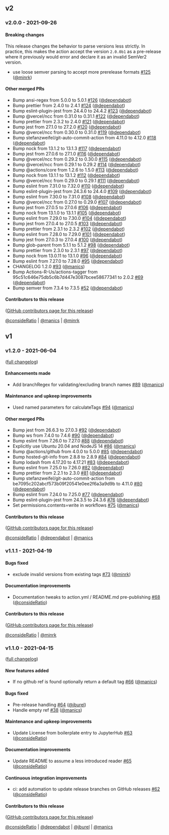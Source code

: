 ## v2

### v2.0.0 - 2021-09-26

#### Breaking changes

This release changes the behavior to parse versions less strictly. In practice,
this makes the action accept the version `2.0.0b1` as a pre-release where it
previously would error and declare it as an invalid SemVer2 version.

- use loose semver parsing to accept more prerelease formats [#125](https://github.com/jupyterhub/action-major-minor-tag-calculator/pull/125) ([@minrk](https://github.com/minrk))

#### Other merged PRs

- Bump ansi-regex from 5.0.0 to 5.0.1 [#126](https://github.com/jupyterhub/action-major-minor-tag-calculator/pull/126) ([@dependabot](https://github.com/dependabot))
- Bump prettier from 2.4.0 to 2.4.1 [#124](https://github.com/jupyterhub/action-major-minor-tag-calculator/pull/124) ([@dependabot](https://github.com/dependabot))
- Bump eslint-plugin-jest from 24.4.0 to 24.4.2 [#123](https://github.com/jupyterhub/action-major-minor-tag-calculator/pull/123) ([@dependabot](https://github.com/dependabot))
- Bump @vercel/ncc from 0.31.0 to 0.31.1 [#122](https://github.com/jupyterhub/action-major-minor-tag-calculator/pull/122) ([@dependabot](https://github.com/dependabot))
- Bump prettier from 2.3.2 to 2.4.0 [#121](https://github.com/jupyterhub/action-major-minor-tag-calculator/pull/121) ([@dependabot](https://github.com/dependabot))
- Bump jest from 27.1.0 to 27.2.0 [#120](https://github.com/jupyterhub/action-major-minor-tag-calculator/pull/120) ([@dependabot](https://github.com/dependabot))
- Bump @vercel/ncc from 0.30.0 to 0.31.0 [#119](https://github.com/jupyterhub/action-major-minor-tag-calculator/pull/119) ([@dependabot](https://github.com/dependabot))
- Bump stefanzweifel/git-auto-commit-action from 4.11.0 to 4.12.0 [#118](https://github.com/jupyterhub/action-major-minor-tag-calculator/pull/118) ([@dependabot](https://github.com/dependabot))
- Bump nock from 13.1.2 to 13.1.3 [#117](https://github.com/jupyterhub/action-major-minor-tag-calculator/pull/117) ([@dependabot](https://github.com/dependabot))
- Bump jest from 27.0.6 to 27.1.0 [#116](https://github.com/jupyterhub/action-major-minor-tag-calculator/pull/116) ([@dependabot](https://github.com/dependabot))
- Bump @vercel/ncc from 0.29.2 to 0.30.0 [#115](https://github.com/jupyterhub/action-major-minor-tag-calculator/pull/115) ([@dependabot](https://github.com/dependabot))
- Bump @vercel/ncc from 0.29.1 to 0.29.2 [#114](https://github.com/jupyterhub/action-major-minor-tag-calculator/pull/114) ([@dependabot](https://github.com/dependabot))
- Bump @actions/core from 1.2.6 to 1.5.0 [#113](https://github.com/jupyterhub/action-major-minor-tag-calculator/pull/113) ([@dependabot](https://github.com/dependabot))
- Bump nock from 13.1.1 to 13.1.2 [#112](https://github.com/jupyterhub/action-major-minor-tag-calculator/pull/112) ([@dependabot](https://github.com/dependabot))
- Bump @vercel/ncc from 0.29.0 to 0.29.1 [#111](https://github.com/jupyterhub/action-major-minor-tag-calculator/pull/111) ([@dependabot](https://github.com/dependabot))
- Bump eslint from 7.31.0 to 7.32.0 [#110](https://github.com/jupyterhub/action-major-minor-tag-calculator/pull/110) ([@dependabot](https://github.com/dependabot))
- Bump eslint-plugin-jest from 24.3.6 to 24.4.0 [#109](https://github.com/jupyterhub/action-major-minor-tag-calculator/pull/109) ([@dependabot](https://github.com/dependabot))
- Bump eslint from 7.30.0 to 7.31.0 [#108](https://github.com/jupyterhub/action-major-minor-tag-calculator/pull/108) ([@dependabot](https://github.com/dependabot))
- Bump @vercel/ncc from 0.27.0 to 0.29.0 [#107](https://github.com/jupyterhub/action-major-minor-tag-calculator/pull/107) ([@dependabot](https://github.com/dependabot))
- Bump jest from 27.0.5 to 27.0.6 [#106](https://github.com/jupyterhub/action-major-minor-tag-calculator/pull/106) ([@dependabot](https://github.com/dependabot))
- Bump nock from 13.1.0 to 13.1.1 [#105](https://github.com/jupyterhub/action-major-minor-tag-calculator/pull/105) ([@dependabot](https://github.com/dependabot))
- Bump eslint from 7.29.0 to 7.30.0 [#104](https://github.com/jupyterhub/action-major-minor-tag-calculator/pull/104) ([@dependabot](https://github.com/dependabot))
- Bump jest from 27.0.4 to 27.0.5 [#103](https://github.com/jupyterhub/action-major-minor-tag-calculator/pull/103) ([@dependabot](https://github.com/dependabot))
- Bump prettier from 2.3.1 to 2.3.2 [#102](https://github.com/jupyterhub/action-major-minor-tag-calculator/pull/102) ([@dependabot](https://github.com/dependabot))
- Bump eslint from 7.28.0 to 7.29.0 [#101](https://github.com/jupyterhub/action-major-minor-tag-calculator/pull/101) ([@dependabot](https://github.com/dependabot))
- Bump jest from 27.0.3 to 27.0.4 [#100](https://github.com/jupyterhub/action-major-minor-tag-calculator/pull/100) ([@dependabot](https://github.com/dependabot))
- Bump glob-parent from 5.1.1 to 5.1.2 [#98](https://github.com/jupyterhub/action-major-minor-tag-calculator/pull/98) ([@dependabot](https://github.com/dependabot))
- Bump prettier from 2.3.0 to 2.3.1 [#97](https://github.com/jupyterhub/action-major-minor-tag-calculator/pull/97) ([@dependabot](https://github.com/dependabot))
- Bump nock from 13.0.11 to 13.1.0 [#96](https://github.com/jupyterhub/action-major-minor-tag-calculator/pull/96) ([@dependabot](https://github.com/dependabot))
- Bump eslint from 7.27.0 to 7.28.0 [#95](https://github.com/jupyterhub/action-major-minor-tag-calculator/pull/95) ([@dependabot](https://github.com/dependabot))
- CHANGELOG 1.2.0 [#93](https://github.com/jupyterhub/action-major-minor-tag-calculator/pull/93) ([@manics](https://github.com/manics))
- Bump Actions-R-Us/actions-tagger from 95c51c646e75db5c6b7d447e3087bcee58677341 to 2.0.2 [#69](https://github.com/jupyterhub/action-major-minor-tag-calculator/pull/69) ([@dependabot](https://github.com/dependabot))
- Bump semver from 7.3.4 to 7.3.5 [#52](https://github.com/jupyterhub/action-major-minor-tag-calculator/pull/52) ([@dependabot](https://github.com/dependabot))

#### Contributors to this release

([GitHub contributors page for this release](https://github.com/jupyterhub/action-major-minor-tag-calculator/graphs/contributors?from=2021-06-04&to=2021-09-26&type=c))

[@consideRatio](https://github.com/search?q=repo%3Ajupyterhub%2Faction-major-minor-tag-calculator+involves%3AconsideRatio+updated%3A2021-06-04..2021-09-26&type=Issues) | [@manics](https://github.com/search?q=repo%3Ajupyterhub%2Faction-major-minor-tag-calculator+involves%3Amanics+updated%3A2021-06-04..2021-09-26&type=Issues) | [@minrk](https://github.com/search?q=repo%3Ajupyterhub%2Faction-major-minor-tag-calculator+involves%3Aminrk+updated%3A2021-06-04..2021-09-26&type=Issues)

## v1

### v1.2.0 - 2021-06-04

([full changelog](https://github.com/jupyterhub/action-major-minor-tag-calculator/compare/v1.1.1...v1.2.0))

#### Enhancements made

- Add branchRegex for validating/excluding branch names [#89](https://github.com/jupyterhub/action-major-minor-tag-calculator/pull/89) ([@manics](https://github.com/manics))

#### Maintenance and upkeep improvements

- Used named parameters for calculateTags [#94](https://github.com/jupyterhub/action-major-minor-tag-calculator/pull/94) ([@manics](https://github.com/manics))

#### Other merged PRs

- Bump jest from 26.6.3 to 27.0.3 [#92](https://github.com/jupyterhub/action-major-minor-tag-calculator/pull/92) ([@dependabot](https://github.com/dependabot))
- Bump ws from 7.4.0 to 7.4.6 [#90](https://github.com/jupyterhub/action-major-minor-tag-calculator/pull/90) ([@dependabot](https://github.com/dependabot))
- Bump eslint from 7.26.0 to 7.27.0 [#88](https://github.com/jupyterhub/action-major-minor-tag-calculator/pull/88) ([@dependabot](https://github.com/dependabot))
- Explicitly use Ubuntu 20.04 and NodeJS 14 [#86](https://github.com/jupyterhub/action-major-minor-tag-calculator/pull/86) ([@manics](https://github.com/manics))
- Bump @actions/github from 4.0.0 to 5.0.0 [#85](https://github.com/jupyterhub/action-major-minor-tag-calculator/pull/85) ([@dependabot](https://github.com/dependabot))
- Bump hosted-git-info from 2.8.8 to 2.8.9 [#84](https://github.com/jupyterhub/action-major-minor-tag-calculator/pull/84) ([@dependabot](https://github.com/dependabot))
- Bump lodash from 4.17.20 to 4.17.21 [#83](https://github.com/jupyterhub/action-major-minor-tag-calculator/pull/83) ([@dependabot](https://github.com/dependabot))
- Bump eslint from 7.25.0 to 7.26.0 [#82](https://github.com/jupyterhub/action-major-minor-tag-calculator/pull/82) ([@dependabot](https://github.com/dependabot))
- Bump prettier from 2.2.1 to 2.3.0 [#81](https://github.com/jupyterhub/action-major-minor-tag-calculator/pull/81) ([@dependabot](https://github.com/dependabot))
- Bump stefanzweifel/git-auto-commit-action from be7095c202abcf573b09f20541e0ee2f6a3a9d9b to 4.11.0 [#80](https://github.com/jupyterhub/action-major-minor-tag-calculator/pull/80) ([@dependabot](https://github.com/dependabot))
- Bump eslint from 7.24.0 to 7.25.0 [#77](https://github.com/jupyterhub/action-major-minor-tag-calculator/pull/77) ([@dependabot](https://github.com/dependabot))
- Bump eslint-plugin-jest from 24.3.5 to 24.3.6 [#76](https://github.com/jupyterhub/action-major-minor-tag-calculator/pull/76) ([@dependabot](https://github.com/dependabot))
- Set permissions.contents=write in workflows [#75](https://github.com/jupyterhub/action-major-minor-tag-calculator/pull/75) ([@manics](https://github.com/manics))

#### Contributors to this release

([GitHub contributors page for this release](https://github.com/jupyterhub/action-major-minor-tag-calculator/graphs/contributors?from=2021-04-19&to=2021-06-04&type=c))

[@consideRatio](https://github.com/search?q=repo%3Ajupyterhub%2Faction-major-minor-tag-calculator+involves%3AconsideRatio+updated%3A2021-04-19..2021-06-04&type=Issues) | [@dependabot](https://github.com/search?q=repo%3Ajupyterhub%2Faction-major-minor-tag-calculator+involves%3Adependabot+updated%3A2021-04-19..2021-06-04&type=Issues) | [@manics](https://github.com/search?q=repo%3Ajupyterhub%2Faction-major-minor-tag-calculator+involves%3Amanics+updated%3A2021-04-19..2021-06-04&type=Issues)

### v1.1.1 - 2021-04-19

#### Bugs fixed

- exclude invalid versions from existing tags [#73](https://github.com/jupyterhub/action-major-minor-tag-calculator/pull/73) ([@minrk](https://github.com/minrk))

#### Documentation improvements

- Documentation tweaks to action.yml / README.md pre-publishing [#68](https://github.com/jupyterhub/action-major-minor-tag-calculator/pull/68) ([@consideRatio](https://github.com/consideRatio))

#### Contributors to this release

([GitHub contributors page for this release](https://github.com/jupyterhub/action-major-minor-tag-calculator/graphs/contributors?from=2021-04-15&to=2021-04-19&type=c))

[@consideRatio](https://github.com/search?q=repo%3Ajupyterhub%2Faction-major-minor-tag-calculator+involves%3AconsideRatio+updated%3A2021-04-15..2021-04-19&type=Issues) | [@minrk](https://github.com/search?q=repo%3Ajupyterhub%2Faction-major-minor-tag-calculator+involves%3Aminrk+updated%3A2021-04-15..2021-04-19&type=Issues)

### v1.1.0 - 2021-04-15

([full changelog](https://github.com/jupyterhub/action-major-minor-tag-calculator/compare/v1.0.0...81e90594b90bef0bc68479d0ab3aae33a940526e))

#### New features added

- If no github ref is found optionally return a default tag [#66](https://github.com/jupyterhub/action-major-minor-tag-calculator/pull/66) ([@manics](https://github.com/manics))

#### Bugs fixed

- Pre-release handling [#64](https://github.com/jupyterhub/action-major-minor-tag-calculator/pull/64) ([@jburel](https://github.com/jburel))
- Handle empty ref [#38](https://github.com/jupyterhub/action-major-minor-tag-calculator/pull/38) ([@manics](https://github.com/manics))

#### Maintenance and upkeep improvements

- Update License from boilerplate entry to JupyterHub [#63](https://github.com/jupyterhub/action-major-minor-tag-calculator/pull/63) ([@consideRatio](https://github.com/consideRatio))

#### Documentation improvements

- Update README to assume a less introduced reader [#65](https://github.com/jupyterhub/action-major-minor-tag-calculator/pull/65) ([@consideRatio](https://github.com/consideRatio))

#### Continuous integration improvements

- ci: add automation to update release branches on GitHub releases [#62](https://github.com/jupyterhub/action-major-minor-tag-calculator/pull/62) ([@consideRatio](https://github.com/consideRatio))

#### Contributors to this release

([GitHub contributors page for this release](https://github.com/jupyterhub/action-major-minor-tag-calculator/graphs/contributors?from=2021-02-10&to=2021-04-15&type=c))

[@consideRatio](https://github.com/search?q=repo%3Ajupyterhub%2Faction-major-minor-tag-calculator+involves%3AconsideRatio+updated%3A2021-02-10..2021-04-15&type=Issues) | [@dependabot](https://github.com/search?q=repo%3Ajupyterhub%2Faction-major-minor-tag-calculator+involves%3Adependabot+updated%3A2021-02-10..2021-04-15&type=Issues) | [@jburel](https://github.com/search?q=repo%3Ajupyterhub%2Faction-major-minor-tag-calculator+involves%3Ajburel+updated%3A2021-02-10..2021-04-15&type=Issues) | [@manics](https://github.com/search?q=repo%3Ajupyterhub%2Faction-major-minor-tag-calculator+involves%3Amanics+updated%3A2021-02-10..2021-04-15&type=Issues)
